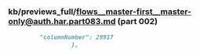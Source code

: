 ### kb/previews_full/flows__master-first__master-only@auth.har.part083.md (part 002)

```md
         "columnNumber": 29917
                  },
            
```

```

